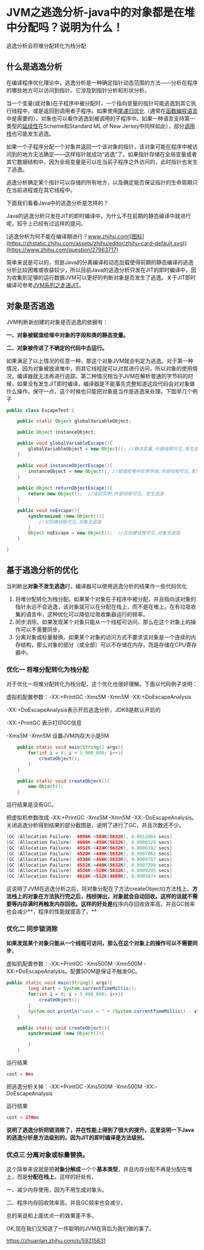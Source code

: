 # JVM之逃逸分析-java中的对象都是在堆中分配吗？说明为什么！



逃逸分析会将堆分配转化为栈分配



## 什么是逃逸分析

在编译程序优化理论中，逃逸分析是一种确定指针动态范围的方法——分析在程序的哪些地方可以访问到指针。它涉及到指针分析和形状分析。

当一个变量(或对象)在子程序中被分配时，一个指向变量的指针可能逃逸到其它执行线程中，或是返回到调用者子程序。如果使用[尾递归优化](https://link.zhihu.com/?target=https%3A//zh.wikipedia.org/w/index.php%3Ftitle%3D%E5%B0%BE%E9%80%92%E5%BD%92%E4%BC%98%E5%8C%96%26action%3Dedit%26redlink%3D1)（通常在[函数编程语言](https://link.zhihu.com/?target=https%3A//zh.wikipedia.org/wiki/%E5%87%BD%E6%95%B8%E7%A8%8B%E5%BC%8F%E8%AA%9E%E8%A8%80)中是需要的），对象也可以看作逃逸到被调用的子程序中。如果一种语言支持第一类型的[延续性](https://link.zhihu.com/?target=https%3A//zh.wikipedia.org/wiki/%E5%BB%B6%E7%BA%8C%E6%80%A7)在Scheme和Standard ML of New Jersey中同样如此），部分[调用栈](https://link.zhihu.com/?target=https%3A//zh.wikipedia.org/wiki/%E8%B0%83%E7%94%A8%E6%A0%88)也可能发生逃逸。

如果一个子程序分配一个对象并返回一个该对象的指针，该对象可能在程序中被访问到的地方无法确定——这样指针就成功“逃逸”了。如果指针存储在全局变量或者其它数据结构中，因为全局变量是可以在当前子程序之外访问的，此时指针也发生了逃逸。

逃逸分析确定某个指针可以存储的所有地方，以及确定能否保证指针的生命周期只在当前进程或在其它线程中。

下面我们看看Java中的逃逸分析是怎样的？

Java的逃逸分析只发在JIT的即时编译中，为什么不在前期的静态编译中就进行呢，知乎上已经有过这样的提问。

[逃逸分析为何不能在编译期进行？www.zhihu.com![图标](https://zhstatic.zhihu.com/assets/zhihu/editor/zhihu-card-default.svg)](https://www.zhihu.com/question/27963717)

简单来说是可以的，但是Java的分离编译和动态加载使得前期的静态编译的逃逸分析比较困难或收益较少，所以目前Java的逃逸分析只发在JIT的即时编译中，因为收集到足够的运行数据JVM可以更好的判断对象是否发生了逃逸。关于JIT即时编译可参考[JVM系列之走进JIT](https://zhuanlan.zhihu.com/p/55751295)。

## 对象是否逃逸

JVM判断新创建的对象是否逃逸的依据有：

**一、对象被赋值给堆中对象的字段和类的静态变量。**

**二、对象被传进了不确定的代码中去运行。**

如果满足了以上情况的任意一种，那这个对象JVM就会判定为逃逸。对于第一种情况，因为对象被放进堆中，则其它线程就可以对其进行访问，所以对象的使用情况，编译器就无法再进行追踪。第二种情况相当于JVM在解析普通的字节码的时候，如果没有发生JIT即时编译，编译器是不能事先完整知道这段代码会对对象做什么操作。保守一点，这个时候也只能把对象是当作是逃逸来处理。下面举几个例子

```java
public class EscapeTest {

    public static Object globalVariableObject;

    public Object instanceObject;

    public void globalVariableEscape(){
        globalVariableObject = new Object(); //静态变量,外部线程可见,发生逃逸
    }

    public void instanceObjectEscape(){
        instanceObject = new Object(); //赋值给堆中实例字段,外部线程可见,发生逃逸
    }
    
    public Object returnObjectEscape(){
        return new Object();  //返回实例,外部线程可见，发生逃逸
    }

    public void noEscape(){
        synchronized (new Object()){
            //仅创建线程可见,对象无逃逸
        }
        Object noEscape = new Object();  //仅创建线程可见,对象无逃逸
    }

}
```



## 基于逃逸分析的优化

当判断出**对象不发生逃逸**时，编译器可以使用逃逸分析的结果作一些代码优化

1. 将堆分配转化为栈分配。如果某个对象在子程序中被分配，并且指向该对象的指针永远不会逃逸，该对象就可以在分配在栈上，而不是在堆上。在有垃圾收集的语言中，这种优化可以降低垃圾收集器运行的频率。
2. 同步消除。如果发现某个对象只能从一个线程可访问，那么在这个对象上的操作可以不需要同步。
3. 分离对象或标量替换。如果某个对象的访问方式不要求该对象是一个连续的内存结构，那么对象的部分（或全部）可以不存储在内存，而是存储在CPU寄存器中。



### 优化一 将堆分配转化为栈分配

对于优化一将堆分配转化为栈分配，这个优化也很好理解。下面以代码例子说明：

虚拟机配置参数：-XX:+PrintGC -Xms5M -Xmn5M -XX:+DoEscapeAnalysis

-XX:+DoEscapeAnalysis表示开启逃逸分析，JDK8是默认开启的

-XX:+PrintGC 表示打印GC信息

-Xms5M -Xmn5M 设置JVM内存大小是5M

```java
    public static void main(String[] args){
        for(int i = 0; i < 5_000_000; i++){
            createObject();
        }
    }

    public static void createObject(){
        new Object();
    }
```

运行结果是没有GC。

把虚拟机参数改成 -XX:+PrintGC -Xms5M -Xmn5M -XX:-DoEscapeAnalysis。关闭逃逸分析得到结果的部分截图是，说明了进行了GC，并且次数还不少。

```java
[GC (Allocation Failure)  4096K->504K(5632K), 0.0012864 secs]
[GC (Allocation Failure)  4600K->456K(5632K), 0.0008329 secs]
[GC (Allocation Failure)  4552K->424K(5632K), 0.0006392 secs]
[GC (Allocation Failure)  4520K->440K(5632K), 0.0007061 secs]
[GC (Allocation Failure)  4536K->456K(5632K), 0.0009787 secs]
[GC (Allocation Failure)  4552K->440K(5632K), 0.0007206 secs]
[GC (Allocation Failure)  4536K->520K(5632K), 0.0009295 secs]
[GC (Allocation Failure)  4616K->512K(4608K), 0.0005874 secs]
```

这说明了JVM在逃逸分析之后，将对象分配在了方法createObject()方法栈上。**方法栈上的对象在方法执行完之后，栈桢弹出，对象就会自动回收。这样的话就不需要等内存满时再触发内存回收。这样的好处是**程序内存回收效率高，并且GC频率也会减少**，程序的性能就提高了。**

### 优化二 同步锁消除

**如果发现某个对象只能从一个线程可访问，那么在这个对象上的操作可以不需要同步**。

虚拟机配置参数：-XX:+PrintGC -Xms500M -Xmn500M -XX:+DoEscapeAnalysis。配置500M是保证不触发GC。

```java
public static void main(String[] args){
        long start = System.currentTimeMillis();
        for(int i = 0; i < 5_000_000; i++){
            createObject();
        }
        System.out.println("cost = " + (System.currentTimeMillis() - start) + "ms");
    }

    public static void createObject(){
        synchronized (new Object()){

        }
    }
```

运行结果

```java
cost = 6ms
```

把逃逸分析关掉：-XX:+PrintGC -Xms500M -Xmn500M -XX:-DoEscapeAnalysis

运行结果

```java
cost = 270ms
```

**说明了逃逸分析把锁消除了，并在性能上得到了很大的提升。这里说明一下Java的逃逸分析是方法级别的，因为JIT的即时编译是方法级别。**

### 优点三 分离对象或标量替换。

这个简单来说就是把**对象分解成**一个个**基本类型**，并且内存分配不再是分配在堆上，而是**分配在栈上**。这样的好处有，

一、减少内存使用，因为不用生成对象头。 

二、程序内存回收效率高，并且GC频率也会减少，

总的来说和上面优点一的效果差不多。



OK,现在我们又知道了一件聪明的JVM在背后为我们做的事了。





https://zhuanlan.zhihu.com/p/59215831